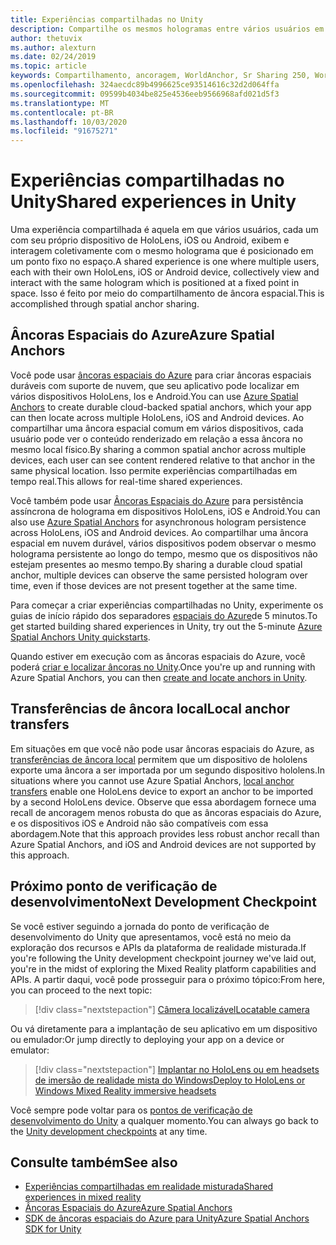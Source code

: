 ```yaml
---
title: Experiências compartilhadas no Unity
description: Compartilhe os mesmos hologramas entre vários usuários em um aplicativo do Unity.
author: thetuvix
ms.author: alexturn
ms.date: 02/24/2019
ms.topic: article
keywords: Compartilhamento, ancoragem, WorldAnchor, Sr Sharing 250, WorldAnchorTransferBatch, SpatialPerception, Azure, âncoras espaciais do Azure, ASA
ms.openlocfilehash: 324aecdc89b4996625ce93514616c32d2d064ffa
ms.sourcegitcommit: 09599b4034be825e4536eeb9566968afd021d5f3
ms.translationtype: MT
ms.contentlocale: pt-BR
ms.lasthandoff: 10/03/2020
ms.locfileid: "91675271"
---
```

# <a name="shared-experiences-in-unity"></a><span data-ttu-id="1652a-104">Experiências compartilhadas no Unity</span><span class="sxs-lookup"><span data-stu-id="1652a-104">Shared experiences in Unity</span></span>

<span data-ttu-id="1652a-105">Uma experiência compartilhada é aquela em que vários usuários, cada um com seu próprio dispositivo de HoloLens, iOS ou Android, exibem e interagem coletivamente com o mesmo holograma que é posicionado em um ponto fixo no espaço.</span><span class="sxs-lookup"><span data-stu-id="1652a-105">A shared experience is one where multiple users, each with their own HoloLens, iOS or Android device, collectively view and interact with the same hologram which is positioned at a fixed point in space.</span></span> <span data-ttu-id="1652a-106">Isso é feito por meio do compartilhamento de âncora espacial.</span><span class="sxs-lookup"><span data-stu-id="1652a-106">This is accomplished through spatial anchor sharing.</span></span>

## <a name="azure-spatial-anchors"></a><span data-ttu-id="1652a-107">Âncoras Espaciais do Azure</span><span class="sxs-lookup"><span data-stu-id="1652a-107">Azure Spatial Anchors</span></span>

<span data-ttu-id="1652a-108">Você pode usar <a href="https://docs.microsoft.com/azure/spatial-anchors/overview" target="_blank">âncoras espaciais do Azure</a> para criar âncoras espaciais duráveis com suporte de nuvem, que seu aplicativo pode localizar em vários dispositivos HoloLens, Ios e Android.</span><span class="sxs-lookup"><span data-stu-id="1652a-108">You can use <a href="https://docs.microsoft.com/azure/spatial-anchors/overview" target="_blank">Azure Spatial Anchors</a> to create durable cloud-backed spatial anchors, which your app can then locate across multiple HoloLens, iOS and Android devices.</span></span>  <span data-ttu-id="1652a-109">Ao compartilhar uma âncora espacial comum em vários dispositivos, cada usuário pode ver o conteúdo renderizado em relação a essa âncora no mesmo local físico.</span><span class="sxs-lookup"><span data-stu-id="1652a-109">By sharing a common spatial anchor across multiple devices, each user can see content rendered relative to that anchor in the same physical location.</span></span>  <span data-ttu-id="1652a-110">Isso permite experiências compartilhadas em tempo real.</span><span class="sxs-lookup"><span data-stu-id="1652a-110">This allows for real-time shared experiences.</span></span>

<span data-ttu-id="1652a-111">Você também pode usar <a href="https://docs.microsoft.com/azure/spatial-anchors/overview" target="_blank">Âncoras Espaciais do Azure</a> para persistência assíncrona de holograma em dispositivos HoloLens, iOS e Android.</span><span class="sxs-lookup"><span data-stu-id="1652a-111">You can also use <a href="https://docs.microsoft.com/azure/spatial-anchors/overview" target="_blank">Azure Spatial Anchors</a> for asynchronous hologram persistence across HoloLens, iOS and Android devices.</span></span>  <span data-ttu-id="1652a-112">Ao compartilhar uma âncora espacial em nuvem durável, vários dispositivos podem observar o mesmo holograma persistente ao longo do tempo, mesmo que os dispositivos não estejam presentes ao mesmo tempo.</span><span class="sxs-lookup"><span data-stu-id="1652a-112">By sharing a durable cloud spatial anchor, multiple devices can observe the same persisted hologram over time, even if those devices are not present together at the same time.</span></span>

<span data-ttu-id="1652a-113">Para começar a criar experiências compartilhadas no Unity, experimente os guias de início rápido dos separadores <a href="https://docs.microsoft.com/azure/spatial-anchors/unity-overview" target="_blank">espaciais do Azure</a>de 5 minutos.</span><span class="sxs-lookup"><span data-stu-id="1652a-113">To get started building shared experiences in Unity, try out the 5-minute <a href="https://docs.microsoft.com/azure/spatial-anchors/unity-overview" target="_blank">Azure Spatial Anchors Unity quickstarts</a>.</span></span>

<span data-ttu-id="1652a-114">Quando estiver em execução com as âncoras espaciais do Azure, você poderá <a href="https://docs.microsoft.com/azure/spatial-anchors/concepts/create-locate-anchors-unity" target="_blank">criar e localizar âncoras no Unity</a>.</span><span class="sxs-lookup"><span data-stu-id="1652a-114">Once you're up and running with Azure Spatial Anchors, you can then <a href="https://docs.microsoft.com/azure/spatial-anchors/concepts/create-locate-anchors-unity" target="_blank">create and locate anchors in Unity</a>.</span></span>

## <a name="local-anchor-transfers"></a><span data-ttu-id="1652a-115">Transferências de âncora local</span><span class="sxs-lookup"><span data-stu-id="1652a-115">Local anchor transfers</span></span>

<span data-ttu-id="1652a-116">Em situações em que você não pode usar âncoras espaciais do Azure, as [transferências de âncora local](../../out-of-scope/local-anchor-transfers-in-unity.md) permitem que um dispositivo de hololens exporte uma âncora a ser importada por um segundo dispositivo hololens.</span><span class="sxs-lookup"><span data-stu-id="1652a-116">In situations where you cannot use Azure Spatial Anchors, [local anchor transfers](../../out-of-scope/local-anchor-transfers-in-unity.md) enable one HoloLens device to export an anchor to be imported by a second HoloLens device.</span></span>  <span data-ttu-id="1652a-117">Observe que essa abordagem fornece uma recall de ancoragem menos robusta do que as âncoras espaciais do Azure, e os dispositivos iOS e Android não são compatíveis com essa abordagem.</span><span class="sxs-lookup"><span data-stu-id="1652a-117">Note that this approach provides less robust anchor recall than Azure Spatial Anchors, and iOS and Android devices are not supported by this approach.</span></span>

## <a name="next-development-checkpoint"></a><span data-ttu-id="1652a-118">Próximo ponto de verificação de desenvolvimento</span><span class="sxs-lookup"><span data-stu-id="1652a-118">Next Development Checkpoint</span></span>

<span data-ttu-id="1652a-119">Se você estiver seguindo a jornada do ponto de verificação de desenvolvimento do Unity que apresentamos, você está no meio da exploração dos recursos e APIs da plataforma de realidade misturada.</span><span class="sxs-lookup"><span data-stu-id="1652a-119">If you're following the Unity development checkpoint journey we've laid out, you're in the midst of exploring the Mixed Reality platform capabilities and APIs.</span></span> <span data-ttu-id="1652a-120">A partir daqui, você pode prosseguir para o próximo tópico:</span><span class="sxs-lookup"><span data-stu-id="1652a-120">From here, you can proceed to the next topic:</span></span>

> [!div class="nextstepaction"]
> [<span data-ttu-id="1652a-121">Câmera localizável</span><span class="sxs-lookup"><span data-stu-id="1652a-121">Locatable camera</span></span>](locatable-camera-in-unity.md)

<span data-ttu-id="1652a-122">Ou vá diretamente para a implantação de seu aplicativo em um dispositivo ou emulador:</span><span class="sxs-lookup"><span data-stu-id="1652a-122">Or jump directly to deploying your app on a device or emulator:</span></span>

> [!div class="nextstepaction"]
> [<span data-ttu-id="1652a-123">Implantar no HoloLens ou em headsets de imersão de realidade mista do Windows</span><span class="sxs-lookup"><span data-stu-id="1652a-123">Deploy to HoloLens or Windows Mixed Reality immersive headsets</span></span>](../platform-capabilities-and-apis/using-visual-studio.md)

<span data-ttu-id="1652a-124">Você sempre pode voltar para os [pontos de verificação de desenvolvimento do Unity](unity-development-overview.md#3-platform-capabilities-and-apis) a qualquer momento.</span><span class="sxs-lookup"><span data-stu-id="1652a-124">You can always go back to the [Unity development checkpoints](unity-development-overview.md#3-platform-capabilities-and-apis) at any time.</span></span>

## <a name="see-also"></a><span data-ttu-id="1652a-125">Consulte também</span><span class="sxs-lookup"><span data-stu-id="1652a-125">See also</span></span>
* [<span data-ttu-id="1652a-126">Experiências compartilhadas em realidade misturada</span><span class="sxs-lookup"><span data-stu-id="1652a-126">Shared experiences in mixed reality</span></span>](../platform-capabilities-and-apis/shared-experiences-in-mixed-reality.md)
* <span data-ttu-id="1652a-127"><a href="https://docs.microsoft.com/azure/spatial-anchors" target="_blank">Âncoras Espaciais do Azure</a></span><span class="sxs-lookup"><span data-stu-id="1652a-127"><a href="https://docs.microsoft.com/azure/spatial-anchors" target="_blank">Azure Spatial Anchors</a></span></span>
* <span data-ttu-id="1652a-128"><a href="https://docs.microsoft.com/dotnet/api/Microsoft.Azure.SpatialAnchors" target="_blank">SDK de âncoras espaciais do Azure para Unity</a></span><span class="sxs-lookup"><span data-stu-id="1652a-128"><a href="https://docs.microsoft.com/dotnet/api/Microsoft.Azure.SpatialAnchors" target="_blank">Azure Spatial Anchors SDK for Unity</a></span></span>
